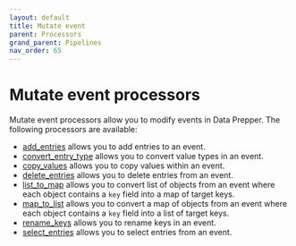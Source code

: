 ```yaml
---
layout: default
title: Mutate event
parent: Processors
grand_parent: Pipelines
nav_order: 65
---
```


# Mutate event processors

Mutate event processors allow you to modify events in Data Prepper. The following processors are available:

* [add_entries]({{site.url}}{{site.baseurl}}/data-prepper/pipelines/configuration/processors/add-entries/) allows you to add entries to an event.
* [convert_entry_type]({{site.url}}{{site.baseurl}}/data-prepper/pipelines/configuration/processors/convert_entry_type/) allows you to convert value types in an event.
* [copy_values]({{site.url}}{{site.baseurl}}/data-prepper/pipelines/configuration/processors/copy-values/) allows you to copy values within an event.
* [delete_entries]({{site.url}}{{site.baseurl}}/data-prepper/pipelines/configuration/processors/delete-entries/) allows you to delete entries from an event.
* [list_to_map]({{site.url}}{{site.baseurl}}/data-prepper/pipelines/configuration/processors/list-to-map) allows you to convert list of objects from an event where each object contains a `key` field into a map of target keys.
* [map_to_list]({{site.url}}{{site.baseurl}}/data-prepper/pipelines/configuration/processors/map-to-list) allows you to convert a map of objects from an event where each object contains a `key` field into a list of target keys.
* [rename_keys]({{site.url}}{{site.baseurl}}/data-prepper/pipelines/configuration/processors/rename-keys/) allows you to rename keys in an event.
* [select_entries]({{site.url}}{{site.baseurl}}/data-prepper/pipelines/configuration/processors/seelct-entries/) allows you to select entries from an event.



